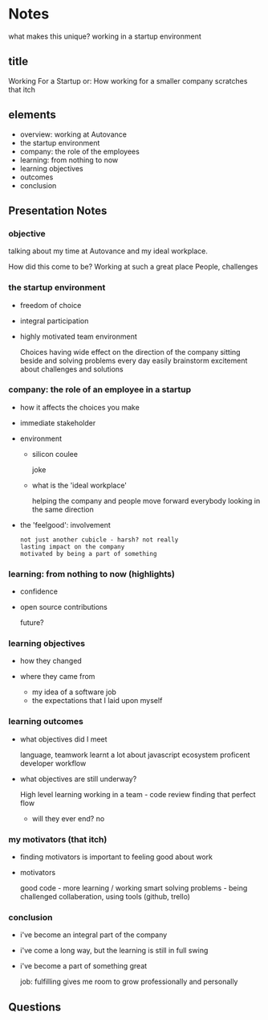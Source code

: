 # Notes

what makes this unique?
working in a startup environment

## title

Working For a Startup or: How working for a smaller company scratches that itch

## elements

-   overview: working at Autovance
-   the startup environment
-   company: the role of the employees
-   learning: from nothing to now
-   learning objectives
-   outcomes
-   conclusion

## Presentation Notes

### objective

talking about my time at Autovance and my ideal workplace.

  How did this come to be?
  Working at such a great place
  People, challenges

### the startup environment

-   freedom of choice

-   integral participation

-   highly motivated team environment

    Choices having wide effect on the direction of the company
    sitting beside and solving problems every day
    easily brainstorm
    excitement about challenges and solutions

### company: the role of an employee in a startup

-   how it affects the choices you make

-   immediate stakeholder

-   environment

    -   silicon coulee

        joke

    -   what is the 'ideal workplace'

        helping the company and people move forward
        everybody looking in the same direction

-   the 'feelgood': involvement

        not just another cubicle - harsh? not really
        lasting impact on the company
        motivated by being a part of something

### learning: from nothing to now (highlights)

-   confidence

-   open source contributions

    future?

### learning objectives

-   how they changed

-   where they came from

    -   my idea of a software job
    -   the expectations that I laid upon myself

### learning outcomes

-   what objectives did I meet

      language, teamwork
      learnt a lot about javascript ecosystem
      proficent developer workflow

-   what objectives are still underway?

      High level learning
      working in a team - code review
      finding that perfect flow

    -   will they ever end? no

### my motivators (that itch)

-   finding motivators is important to feeling good about work
-   motivators

       good code - more learning / working smart
       solving problems - being challenged
       collaberation, using tools (github, trello)

### conclusion

-   i've become an integral part of the company
-   i've come a long way, but the learning is still in full swing
-   i've become a part of something great

    job: fulfilling
    gives me room to grow professionally and personally

## Questions
